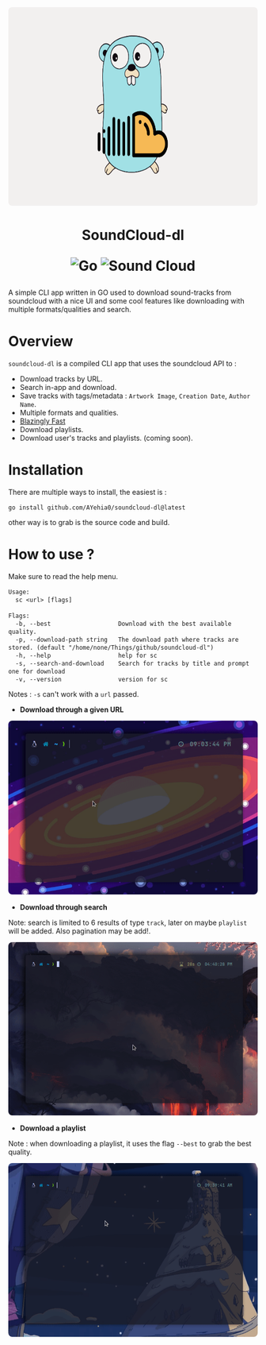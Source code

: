 <p align="center">
    <img src="assets/go-sound.png" height="400px" width="100%" style="border-radius:8px" alt="goandsoundcloud">
</p>

<h1 align="center">
SoundCloud-dl

![Go](https://img.shields.io/badge/go-%2300ADD8.svg?style=for-the-badge&logo=go&logoColor=white)
![Sound Cloud](https://img.shields.io/badge/sound%20cloud-FF5500?style=for-the-badge&logo=soundcloud&logoColor=white)

</h1>

A simple CLI app written in GO used to download sound-tracks from soundcloud with a nice UI and some cool features like downloading with multiple formats/qualities and search.

# Overview

`soundcloud-dl` is a compiled CLI app that uses the soundcloud API to :

- Download tracks by URL.
- Search in-app and download.
- Save tracks with tags/metadata : `Artwork Image`, `Creation Date`, `Author Name`.
- Multiple formats and qualities.
- [Blazingly Fast](https://youtu.be/Z0GX2mTUtfo)
- Download playlists.
- Download user's tracks and playlists. (coming soon).

# Installation

There are multiple ways to install, the easiest is :
```
go install github.com/AYehia0/soundcloud-dl@latest
```
other way is to grab is the source code and build.

# How to use ?

Make sure to read the help menu.

```
Usage:
  sc <url> [flags]

Flags:
  -b, --best                   Download with the best available quality.
  -p, --download-path string   The download path where tracks are stored. (default "/home/none/Things/github/soundcloud-dl")
  -h, --help                   help for sc
  -s, --search-and-download    Search for tracks by title and prompt one for download 
  -v, --version                version for sc
```

Notes : `-s` can't work with a `url` passed.

- **Download through a given URL**
<p align="center">
    <img src="assets/soundcloud-dl-github.gif" style="border-radius:8px" alt="goandsoundcloud">
</p>

- **Download through search**

Note: search is limited to 6 results of type `track`, later on maybe `playlist` will be added. Also pagination may be add!.

<p align="center">
    <img src="assets/download-search-short.gif" style="border-radius:8px" alt="goandsoundcloud">
</p>

- **Download a playlist**

Note : when downloading a playlist, it uses the flag `--best` to grab the best quality.

<p align="center">
    <img src="assets/playlist-download.gif" style="border-radius:8px" alt="goandsoundcloud">
</p>
